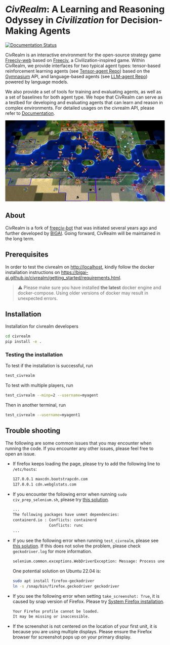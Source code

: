 # *CivRealm*: A Learning and Reasoning Odyssey in *Civilization* for Decision-Making Agents

[![Documentation Status](https://readthedocs.org/projects/openreview-py/badge/?version=latest)](<https://bigai-ai.github.io/civrealm/>)

CivRealm is an interactive environment for the open-source strategy game [Freeciv-web](https://github.com/freeciv/freeciv-web) based on [Freeciv](https://www.freeciv.org/), a Civilization-inspired game. Within CivRealm, we provide interfaces for two typical agent types: tensor-based reinforcement learning agents (see [Tensor-agent Repo](https://github.com/bigai-ai/civrealm-tensor-baseline)) based on the [Gymnasium](https://gymnasium.farama.org/) API, and language-based agents (see [LLM-agent Repo](https://github.com/bigai-ai/civrealm-llm-baseline)) powered by language models.

We also provide a set of tools for training and evaluating agents, as well as a set of baselines for both agent type. We hope that CivRealm can serve as a testbed for developing and evaluating agents that can learn and reason in complex environments. For detailed usages on the civrealm API, please refer to [Documentation](https://bigai-ai.github.io/civrealm/).


![Punic War](docs/assets/punic_war_base.jpg)

## About

CivRealm is a fork of [freeciv-bot](https://github.com/chris1869/freeciv-bot) that was initiated several years ago and further developed by [BIGAI](https://www.bigai.ai/). Going forward, CivRealm will be maintained in the long term.

## Prerequisites

In order to test the civrealm on <http://localhost>, kindly follow the docker installation instructions on <https://bigai-ai.github.io/civrealm/getting_started/requirements.html>.

> :warning:
> Please make sure you have installed **the latest** docker engine and docker-compose.
> Using older versions of docker may result in unexpected errors.

## Installation

Installation for civrealm developers

```bash
cd civrealm
pip install -e .
```

<!-- 
### Update the freeciv-web image

Start the freeciv-web docker:

```bash
cd freeciv-web
docker compose up -d
```

Activate the civrealm virtual environment, and update the freeciv-web image:

```bash
update_freeciv_web_docker
```

Restart the freeciv-web container so that the change takes effect

```bash
cd freeciv-web
docker compose down
docker compose up -d
```
-->

### Testing the installation

To test if the installation is successful, run

```bash
test_civrealm 
```

To test with multiple players, run

```bash
test_civrealm --minp=2 --username=myagent
```

Then in another terminal, run

```bash
test_civrealm --username=myagent1
```

<!-- ### Using a different freeciv version

As a standard, the official docker image from the [official repository](https://github.com/freeciv/freeciv-web) will be pulled. If you want to create a custom freeciv server (e.g., different rulesets, customizations, etc.) you can use `build_freeciv_server` to create a custom docker image or run a separate image in parallel. In this case, you might need to adapt src/init_server.py -->

## Trouble shooting

The following are some common issues that you may encounter when running the code. If you encounter any other issues, please feel free to open an issue.

* If firefox keeps loading the page, please try to add the following line to `/etc/hosts`:

    ```bash
    127.0.0.1 maxcdn.bootstrapcdn.com
    127.0.0.1 cdn.webglstats.com
    ```

* If you encounter the following error when running `sudo civ_prep_selenium.sh`, please try [this solution](https://unix.stackexchange.com/questions/724518/the-following-packages-have-unmet-dependencies-containerd-io).

    ```bash
    ...
    The following packages have unmet dependencies:
    containerd.io : Conflicts: containerd
                    Conflicts: runc
    ...
    ```

* If you see the following error when running `test_civrealm`,  please see [this solution](https://stackoverflow.com/questions/72405117/selenium-geckodriver-profile-missing-your-firefox-profile-cannot-be-loaded). If this does not solve the problem, please check `geckodriver.log` for more information.

    ```bash
    selenium.common.exceptions.WebDriverException: Message: Process unexpectedly closed with status 1
    ```

    One potential solution on Ubuntu 22.04 is:

    ```bash
    sudo apt install firefox-geckodriver
    ln -s /snap/bin/firefox.geckodriver geckodriver
    ```

* If you see the following error when setting `take_screenshot: True`, it is caused by snap version of Firefox. Please try [System Firefox installation](https://support.mozilla.org/en-US/kb/install-firefox-linux#w_install-firefox-from-mozilla-builds-for-advanced-users).

  ```bash
  Your Firefox profile cannot be loaded. 
  It may be missing or inaccessible.
  ```

* If the screenshot is not centered on the location of your first unit, it is because you are using multiple displays. Please ensure the Firefox browser for screenshot pops up on your primary display.
